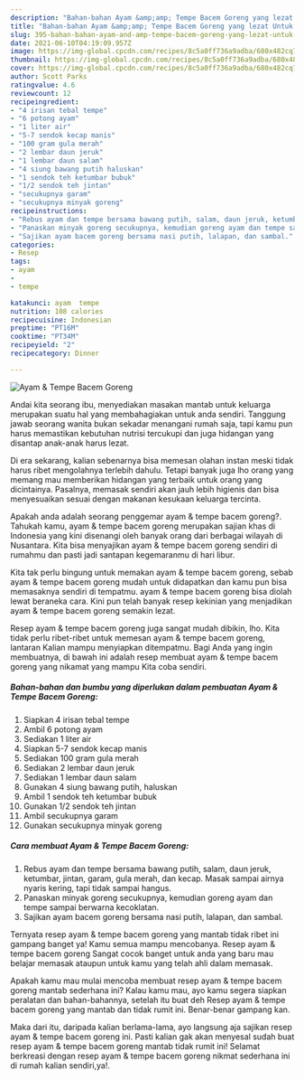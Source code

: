 ```yaml
---
description: "Bahan-bahan Ayam &amp;amp; Tempe Bacem Goreng yang lezat Untuk Jualan"
title: "Bahan-bahan Ayam &amp;amp; Tempe Bacem Goreng yang lezat Untuk Jualan"
slug: 395-bahan-bahan-ayam-and-amp-tempe-bacem-goreng-yang-lezat-untuk-jualan
date: 2021-06-10T04:19:09.957Z
image: https://img-global.cpcdn.com/recipes/8c5a0ff736a9adba/680x482cq70/ayam-tempe-bacem-goreng-foto-resep-utama.jpg
thumbnail: https://img-global.cpcdn.com/recipes/8c5a0ff736a9adba/680x482cq70/ayam-tempe-bacem-goreng-foto-resep-utama.jpg
cover: https://img-global.cpcdn.com/recipes/8c5a0ff736a9adba/680x482cq70/ayam-tempe-bacem-goreng-foto-resep-utama.jpg
author: Scott Parks
ratingvalue: 4.6
reviewcount: 12
recipeingredient:
- "4 irisan tebal tempe"
- "6 potong ayam"
- "1 liter air"
- "5-7 sendok kecap manis"
- "100 gram gula merah"
- "2 lembar daun jeruk"
- "1 lembar daun salam"
- "4 siung bawang putih haluskan"
- "1 sendok teh ketumbar bubuk"
- "1/2 sendok teh jintan"
- "secukupnya garam"
- "secukupnya minyak goreng"
recipeinstructions:
- "Rebus ayam dan tempe bersama bawang putih, salam, daun jeruk, ketumbar, jintan, garam, gula merah, dan kecap. Masak sampai airnya nyaris kering, tapi tidak sampai hangus."
- "Panaskan minyak goreng secukupnya, kemudian goreng ayam dan tempe sampai berwarna kecoklatan."
- "Sajikan ayam bacem goreng bersama nasi putih, lalapan, dan sambal."
categories:
- Resep
tags:
- ayam
- 
- tempe

katakunci: ayam  tempe 
nutrition: 108 calories
recipecuisine: Indonesian
preptime: "PT16M"
cooktime: "PT34M"
recipeyield: "2"
recipecategory: Dinner

---
```



![Ayam &amp; Tempe Bacem Goreng](https://img-global.cpcdn.com/recipes/8c5a0ff736a9adba/680x482cq70/ayam-tempe-bacem-goreng-foto-resep-utama.jpg)

Andai kita seorang ibu, menyediakan masakan mantab untuk keluarga merupakan suatu hal yang membahagiakan untuk anda sendiri. Tanggung jawab seorang  wanita bukan sekadar menangani rumah saja, tapi kamu pun harus memastikan kebutuhan nutrisi tercukupi dan juga hidangan yang disantap anak-anak harus lezat.

Di era  sekarang, kalian sebenarnya bisa memesan olahan instan meski tidak harus ribet mengolahnya terlebih dahulu. Tetapi banyak juga lho orang yang memang mau memberikan hidangan yang terbaik untuk orang yang dicintainya. Pasalnya, memasak sendiri akan jauh lebih higienis dan bisa menyesuaikan sesuai dengan makanan kesukaan keluarga tercinta. 



Apakah anda adalah seorang penggemar ayam &amp; tempe bacem goreng?. Tahukah kamu, ayam &amp; tempe bacem goreng merupakan sajian khas di Indonesia yang kini disenangi oleh banyak orang dari berbagai wilayah di Nusantara. Kita bisa menyajikan ayam &amp; tempe bacem goreng sendiri di rumahmu dan pasti jadi santapan kegemaranmu di hari libur.

Kita tak perlu bingung untuk memakan ayam &amp; tempe bacem goreng, sebab ayam &amp; tempe bacem goreng mudah untuk didapatkan dan kamu pun bisa memasaknya sendiri di tempatmu. ayam &amp; tempe bacem goreng bisa diolah lewat beraneka cara. Kini pun telah banyak resep kekinian yang menjadikan ayam &amp; tempe bacem goreng semakin lezat.

Resep ayam &amp; tempe bacem goreng juga sangat mudah dibikin, lho. Kita tidak perlu ribet-ribet untuk memesan ayam &amp; tempe bacem goreng, lantaran Kalian mampu menyiapkan ditempatmu. Bagi Anda yang ingin membuatnya, di bawah ini adalah resep membuat ayam &amp; tempe bacem goreng yang nikamat yang mampu Kita coba sendiri.

<!--inarticleads1-->

##### Bahan-bahan dan bumbu yang diperlukan dalam pembuatan Ayam &amp; Tempe Bacem Goreng:

1. Siapkan 4 irisan tebal tempe
1. Ambil 6 potong ayam
1. Sediakan 1 liter air
1. Siapkan 5-7 sendok kecap manis
1. Sediakan 100 gram gula merah
1. Sediakan 2 lembar daun jeruk
1. Sediakan 1 lembar daun salam
1. Gunakan 4 siung bawang putih, haluskan
1. Ambil 1 sendok teh ketumbar bubuk
1. Gunakan 1/2 sendok teh jintan
1. Ambil secukupnya garam
1. Gunakan secukupnya minyak goreng




<!--inarticleads2-->

##### Cara membuat Ayam &amp; Tempe Bacem Goreng:

1. Rebus ayam dan tempe bersama bawang putih, salam, daun jeruk, ketumbar, jintan, garam, gula merah, dan kecap. Masak sampai airnya nyaris kering, tapi tidak sampai hangus.
1. Panaskan minyak goreng secukupnya, kemudian goreng ayam dan tempe sampai berwarna kecoklatan.
1. Sajikan ayam bacem goreng bersama nasi putih, lalapan, dan sambal.




Ternyata resep ayam &amp; tempe bacem goreng yang mantab tidak ribet ini gampang banget ya! Kamu semua mampu mencobanya. Resep ayam &amp; tempe bacem goreng Sangat cocok banget untuk anda yang baru mau belajar memasak ataupun untuk kamu yang telah ahli dalam memasak.

Apakah kamu mau mulai mencoba membuat resep ayam &amp; tempe bacem goreng mantab sederhana ini? Kalau kamu mau, ayo kamu segera siapkan peralatan dan bahan-bahannya, setelah itu buat deh Resep ayam &amp; tempe bacem goreng yang mantab dan tidak rumit ini. Benar-benar gampang kan. 

Maka dari itu, daripada kalian berlama-lama, ayo langsung aja sajikan resep ayam &amp; tempe bacem goreng ini. Pasti kalian gak akan menyesal sudah buat resep ayam &amp; tempe bacem goreng mantab tidak rumit ini! Selamat berkreasi dengan resep ayam &amp; tempe bacem goreng nikmat sederhana ini di rumah kalian sendiri,ya!.

